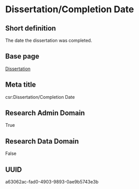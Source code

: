 # Dissertation/Completion Date
## Short definition
The date the dissertation was completed.
## Base page
[Dissertation](https://github.com/EuroCRIS/CASRAI-Dictionairies/blob/main/Objects/Dissertation.md)
## Meta title
csr:Dissertation/Completion Date
## Research Admin Domain
True
## Research Data Domain
False
## UUID
a63062ac-fad0-4903-9893-0ae9b5743e3b
